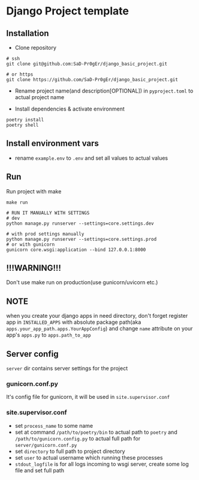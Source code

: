 # Django Project template


## Installation

* Clone repository
```shell
# ssh
git clone git@github.com:SaD-Pr0gEr/django_basic_project.git

# or https
git clone https://github.com/SaD-Pr0gEr/django_basic_project.git
```

* Rename project name(and description[OPTIONAL]) in `pyproject.toml` to actual project name

* Install dependencies & activate environment
```shell
poetry install
poetry shell
```

## Install environment vars
* rename `example.env` to `.env` and set all values to actual values

## Run
Run project with make
```shell
make run

# RUN IT MANUALLY WITH SETTINGS
# dev
python manage.py runserver --settings=core.settings.dev

# with prod settings manually
python manage.py runserver --settings=core.settings.prod
# or with gunicorn
gunicorn core.wsgi:application --bind 127.0.0.1:8000
```
## !!!WARNING!!!
Don't use make run on production(use gunicorn/uvicorn etc.)

## NOTE
when you create your django apps in need directory, don't  forget register app in `INSTALLED_APPS` 
with absolute package path(aka `apps.your_app_path.apps.YourAppConfig`) and change `name` attribute 
on your app's `apps.py` to `apps.path_to_app`

## Server config
`server` dir contains server settings for the project

### gunicorn.conf.py
It's config file for gunicorn, it will be used in `site.supervisor.conf`

### site.supervisor.conf
* set `process_name` to some name
* set at command `/path/to/poetry/bin` to actual path to `poetry` and `/path/to/gunicorn.config.py` 
  to actual full path for `server/gunicorn.conf.py`
* set `directory` to full path to project directory
* set `user` to actual username which running these processes
* `stdout_logfile` is for all logs incoming to wsgi server, create some log file and set full path 
